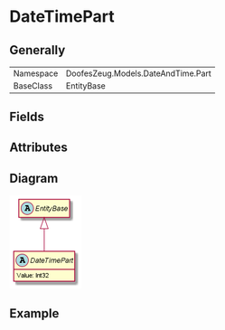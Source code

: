 ﻿# DateTimePart

## Generally

|||
|-|-|
|Namespace|DoofesZeug.Models.DateAndTime.Part|
|BaseClass|EntityBase|

## Fields

## Attributes

## Diagram

![DateTimePart.png](./DateTimePart.png "DateTimePart")

## Example

